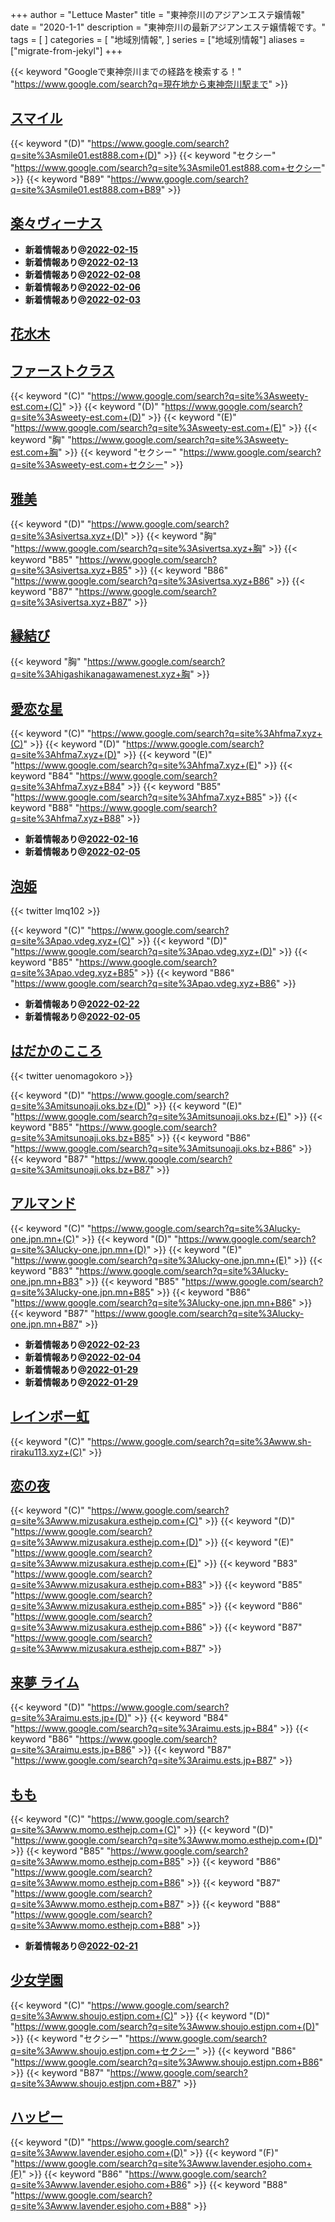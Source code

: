 +++
author = "Lettuce Master"
title = "東神奈川のアジアンエステ嬢情報"
date = "2020-1-1"
description = "東神奈川の最新アジアンエステ嬢情報です。"
tags = [
]
categories = [
    "地域別情報",
]
series = ["地域別情報"]
aliases = ["migrate-from-jekyl"]
+++

{{< keyword "Googleで東神奈川までの経路を検索する！" "https://www.google.com/search?q=現在地から東神奈川駅まで" >}}

## [スマイル](http://smile01.est888.com/)
{{< keyword "(D)" "https://www.google.com/search?q=site%3Asmile01.est888.com+(D)" >}} {{< keyword "セクシー" "https://www.google.com/search?q=site%3Asmile01.est888.com+セクシー" >}} {{< keyword "B89" "https://www.google.com/search?q=site%3Asmile01.est888.com+B89" >}} 

## [楽々ヴィーナス](http://www.rakuraku-venus.xyz/)


- **新着情報あり@[2022-02-15](/post/2022-02-15)**
- **新着情報あり@[2022-02-13](/post/2022-02-13)**
- **新着情報あり@[2022-02-08](/post/2022-02-08)**
- **新着情報あり@[2022-02-06](/post/2022-02-06)**
- **新着情報あり@[2022-02-03](/post/2022-02-03)**
## [花水木](http://est-hanamizuki.com/)


## [ファーストクラス](http://sweety-est.com/)
{{< keyword "(C)" "https://www.google.com/search?q=site%3Asweety-est.com+(C)" >}} {{< keyword "(D)" "https://www.google.com/search?q=site%3Asweety-est.com+(D)" >}} {{< keyword "(E)" "https://www.google.com/search?q=site%3Asweety-est.com+(E)" >}} {{< keyword "胸" "https://www.google.com/search?q=site%3Asweety-est.com+胸" >}} {{< keyword "セクシー" "https://www.google.com/search?q=site%3Asweety-est.com+セクシー" >}} 

## [雅美](http://sivertsa.xyz/)
{{< keyword "(D)" "https://www.google.com/search?q=site%3Asivertsa.xyz+(D)" >}} {{< keyword "胸" "https://www.google.com/search?q=site%3Asivertsa.xyz+胸" >}} {{< keyword "B85" "https://www.google.com/search?q=site%3Asivertsa.xyz+B85" >}} {{< keyword "B86" "https://www.google.com/search?q=site%3Asivertsa.xyz+B86" >}} {{< keyword "B87" "https://www.google.com/search?q=site%3Asivertsa.xyz+B87" >}} 

## [縁結び](http://higashikanagawamenest.xyz/)
{{< keyword "胸" "https://www.google.com/search?q=site%3Ahigashikanagawamenest.xyz+胸" >}} 

## [愛恋な星](http://hfma7.xyz/)
{{< keyword "(C)" "https://www.google.com/search?q=site%3Ahfma7.xyz+(C)" >}} {{< keyword "(D)" "https://www.google.com/search?q=site%3Ahfma7.xyz+(D)" >}} {{< keyword "(E)" "https://www.google.com/search?q=site%3Ahfma7.xyz+(E)" >}} {{< keyword "B84" "https://www.google.com/search?q=site%3Ahfma7.xyz+B84" >}} {{< keyword "B85" "https://www.google.com/search?q=site%3Ahfma7.xyz+B85" >}} {{< keyword "B88" "https://www.google.com/search?q=site%3Ahfma7.xyz+B88" >}} 

- **新着情報あり@[2022-02-16](/post/2022-02-16)**
- **新着情報あり@[2022-02-05](/post/2022-02-05)**
## [泡姫](http://pao.vdeg.xyz/)


{{< twitter lmq102 >}}

{{< keyword "(C)" "https://www.google.com/search?q=site%3Apao.vdeg.xyz+(C)" >}} {{< keyword "(D)" "https://www.google.com/search?q=site%3Apao.vdeg.xyz+(D)" >}} {{< keyword "B85" "https://www.google.com/search?q=site%3Apao.vdeg.xyz+B85" >}} {{< keyword "B86" "https://www.google.com/search?q=site%3Apao.vdeg.xyz+B86" >}} 

- **新着情報あり@[2022-02-22](/post/2022-02-22)**
- **新着情報あり@[2022-02-05](/post/2022-02-05)**
## [はだかのこころ](https://mitsunoaji.oks.bz/)


{{< twitter uenomagokoro >}}

{{< keyword "(D)" "https://www.google.com/search?q=site%3Amitsunoaji.oks.bz+(D)" >}} {{< keyword "(E)" "https://www.google.com/search?q=site%3Amitsunoaji.oks.bz+(E)" >}} {{< keyword "B85" "https://www.google.com/search?q=site%3Amitsunoaji.oks.bz+B85" >}} {{< keyword "B86" "https://www.google.com/search?q=site%3Amitsunoaji.oks.bz+B86" >}} {{< keyword "B87" "https://www.google.com/search?q=site%3Amitsunoaji.oks.bz+B87" >}} 

## [アルマンド](http://lucky-one.jpn.mn/)
{{< keyword "(C)" "https://www.google.com/search?q=site%3Alucky-one.jpn.mn+(C)" >}} {{< keyword "(D)" "https://www.google.com/search?q=site%3Alucky-one.jpn.mn+(D)" >}} {{< keyword "(E)" "https://www.google.com/search?q=site%3Alucky-one.jpn.mn+(E)" >}} {{< keyword "B83" "https://www.google.com/search?q=site%3Alucky-one.jpn.mn+B83" >}} {{< keyword "B85" "https://www.google.com/search?q=site%3Alucky-one.jpn.mn+B85" >}} {{< keyword "B86" "https://www.google.com/search?q=site%3Alucky-one.jpn.mn+B86" >}} {{< keyword "B87" "https://www.google.com/search?q=site%3Alucky-one.jpn.mn+B87" >}} 

- **新着情報あり@[2022-02-23](/post/2022-02-23)**
- **新着情報あり@[2022-02-04](/post/2022-02-04)**
- **新着情報あり@[2022-01-29](/post/2022-01-29)**
- **新着情報あり@[2022-01-29](/post/2022-01-29)**
## [レインボー虹](http://www.sh-riraku113.xyz/)
{{< keyword "(C)" "https://www.google.com/search?q=site%3Awww.sh-riraku113.xyz+(C)" >}} 

## [恋の夜](http://www.mizusakura.esthejp.com/)
{{< keyword "(C)" "https://www.google.com/search?q=site%3Awww.mizusakura.esthejp.com+(C)" >}} {{< keyword "(D)" "https://www.google.com/search?q=site%3Awww.mizusakura.esthejp.com+(D)" >}} {{< keyword "(E)" "https://www.google.com/search?q=site%3Awww.mizusakura.esthejp.com+(E)" >}} {{< keyword "B83" "https://www.google.com/search?q=site%3Awww.mizusakura.esthejp.com+B83" >}} {{< keyword "B85" "https://www.google.com/search?q=site%3Awww.mizusakura.esthejp.com+B85" >}} {{< keyword "B86" "https://www.google.com/search?q=site%3Awww.mizusakura.esthejp.com+B86" >}} {{< keyword "B87" "https://www.google.com/search?q=site%3Awww.mizusakura.esthejp.com+B87" >}} 

## [来夢 ライム](http://raimu.ests.jp/)
{{< keyword "(D)" "https://www.google.com/search?q=site%3Araimu.ests.jp+(D)" >}} {{< keyword "B84" "https://www.google.com/search?q=site%3Araimu.ests.jp+B84" >}} {{< keyword "B86" "https://www.google.com/search?q=site%3Araimu.ests.jp+B86" >}} {{< keyword "B87" "https://www.google.com/search?q=site%3Araimu.ests.jp+B87" >}} 

## [もも](http://www.momo.esthejp.com/)
{{< keyword "(C)" "https://www.google.com/search?q=site%3Awww.momo.esthejp.com+(C)" >}} {{< keyword "(D)" "https://www.google.com/search?q=site%3Awww.momo.esthejp.com+(D)" >}} {{< keyword "B85" "https://www.google.com/search?q=site%3Awww.momo.esthejp.com+B85" >}} {{< keyword "B86" "https://www.google.com/search?q=site%3Awww.momo.esthejp.com+B86" >}} {{< keyword "B87" "https://www.google.com/search?q=site%3Awww.momo.esthejp.com+B87" >}} {{< keyword "B88" "https://www.google.com/search?q=site%3Awww.momo.esthejp.com+B88" >}} 

- **新着情報あり@[2022-02-21](/post/2022-02-21)**
## [少女学園](http://www.shoujo.estjpn.com/)
{{< keyword "(C)" "https://www.google.com/search?q=site%3Awww.shoujo.estjpn.com+(C)" >}} {{< keyword "(D)" "https://www.google.com/search?q=site%3Awww.shoujo.estjpn.com+(D)" >}} {{< keyword "セクシー" "https://www.google.com/search?q=site%3Awww.shoujo.estjpn.com+セクシー" >}} {{< keyword "B86" "https://www.google.com/search?q=site%3Awww.shoujo.estjpn.com+B86" >}} {{< keyword "B87" "https://www.google.com/search?q=site%3Awww.shoujo.estjpn.com+B87" >}} 

## [ハッピー](http://www.lavender.esjoho.com/)
{{< keyword "(D)" "https://www.google.com/search?q=site%3Awww.lavender.esjoho.com+(D)" >}} {{< keyword "(F)" "https://www.google.com/search?q=site%3Awww.lavender.esjoho.com+(F)" >}} {{< keyword "B86" "https://www.google.com/search?q=site%3Awww.lavender.esjoho.com+B86" >}} {{< keyword "B88" "https://www.google.com/search?q=site%3Awww.lavender.esjoho.com+B88" >}} 

